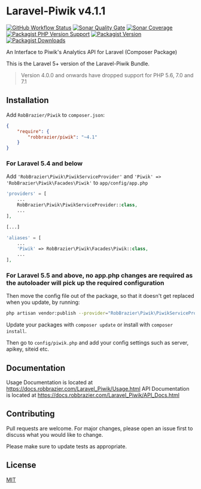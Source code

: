 # Laravel-Piwik v4.1.1

[![GitHub Workflow Status](https://img.shields.io/github/workflow/status/RobBrazier/Laravel_Piwik/Build%20and%20Test?style=flat-square)](https://github.com/RobBrazier/Laravel_Piwik/actions)
[![Sonar Quality Gate](https://img.shields.io/sonar/quality_gate/RobBrazier_Laravel_Piwik?server=https%3A%2F%2Fsonarcloud.io&style=flat-square)](https://sonarcloud.io/summary/overall?id=RobBrazier_Laravel_Piwik)
[![Sonar Coverage](https://img.shields.io/sonar/coverage/RobBrazier_Laravel_Piwik?server=https%3A%2F%2Fsonarcloud.io&style=flat-square)](https://sonarcloud.io/summary/overall?id=RobBrazier_Laravel_Piwik)
[![Packagist PHP Version Support](https://img.shields.io/packagist/php-v/robbrazier/piwik?color=8892BF&style=flat-square)](https://php.net/)
[![Packagist Version](https://img.shields.io/packagist/v/robbrazier/piwik?style=flat-square)](https://packagist.org/packages/robbrazier/piwik)
[![Packagist Downloads](https://img.shields.io/packagist/dt/robbrazier/piwik?style=flat-square)](https://packagist.org/packages/robbrazier/piwik)

An Interface to Piwik's Analytics API for Laravel (Composer Package)

This is the Laravel 5+ version of the Laravel-Piwik Bundle.

> Version 4.0.0 and onwards have dropped support for PHP 5.6, 7.0 and 7.1

## Installation

Add `RobBrazier/Piwik` to `composer.json`:

```json
{
    "require": {
        "robbrazier/piwik": "~4.1"
    }
}
```
### For Laravel 5.4 and below

Add `'RobBrazier\Piwik\PiwikServiceProvider'` and `'Piwik' => 'RobBrazier\Piwik\Facades\Piwik'`
to `app/config/app.php`

```php
'providers' = [
    ...
    RobBrazier\Piwik\PiwikServiceProvider::class,
    ...
],

[...]

'aliases' = [
    ...
    'Piwik' => RobBrazier\Piwik\Facades\Piwik::class,
    ...
],
```

### For Laravel 5.5 and above, no app.php changes are required as the autoloader will pick up the required configuration

Then move the config file out of the package, so that it doesn't get replaced
when you update, by running:

```bash
php artisan vendor:publish --provider="RobBrazier\Piwik\PiwikServiceProvider" --tag="config"
```

Update your packages with `composer update` or install with `composer install`.

Then go to `config/piwik.php` and add your config settings such as server,
apikey, siteid etc.

## Documentation

Usage Documentation is located at <https://docs.robbrazier.com/Laravel_Piwik/Usage.html>
API Documentation is located at <https://docs.robbrazier.com/Laravel_Piwik/API_Docs.html>

## Contributing

Pull requests are welcome. For major changes, please open an issue first
to discuss what you would like to change.

Please make sure to update tests as appropriate.

## License

[MIT](https://choosealicense.com/licenses/mit/)
